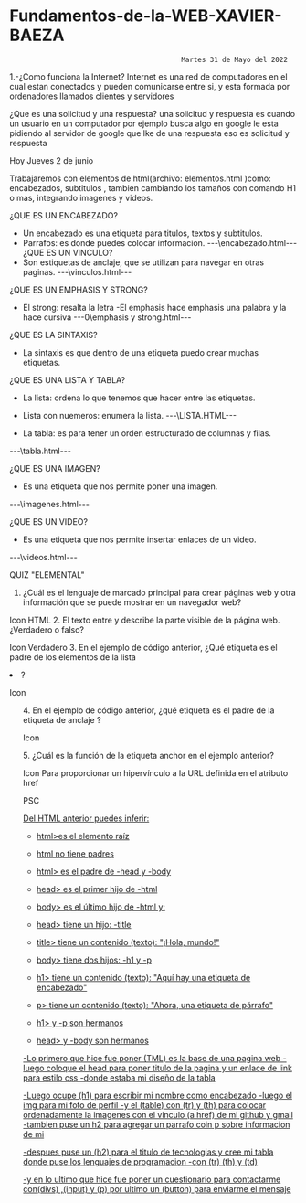 # Fundamentos-de-la-WEB-XAVIER-BAEZA
                                              Martes 31 de Mayo del 2022

1.-¿Como funciona la Internet?
Internet es una red de computadores en el cual estan conectados y pueden comunicarse entre si, 
y esta formada por ordenadores llamados clientes y servidores


¿Que es una solicitud y una respuesta?
una solicitud y respuesta es cuando un usuario en un computador por ejemplo busca algo en google le 
esta pidiendo al servidor de google que lke de una respuesta eso es solicitud y respuesta

Hoy Jueves 2 de junio

 Trabajaremos con elementos de html(archivo: elementos.html )como: encabezados, subtitulos ,
 tambien cambiando los tamaños con comando H1 o mas, integrando imagenes y videos.

¿QUE ES UN ENCABEZADO?
- Un encabezado es una etiqueta para titulos, textos y subtitulos.
- Parrafos: es donde puedes colocar informacion.
---\encabezado.html---
¿QUE ES UN VINCULO?
- Son estiquetas de anclaje, que se utilizan para navegar en otras paginas.
---\vinculos.html---

¿QUE ES UN EMPHASIS Y STRONG?
- El strong: resalta la letra
-El emphasis hace emphasis una palabra y la hace cursiva 
---0\emphasis y strong.html---

¿QUE ES LA SINTAXIS?
- La sintaxis es que dentro de una etiqueta puedo crear muchas etiquetas.

¿QUE ES UNA LISTA Y TABLA?
- La lista: ordena lo que tenemos que hacer entre las etiquetas.
- Lista con nuemeros: enumera la lista.
---\LISTA.HTML---
 
- La tabla: es para tener un orden estructurado de columnas y filas.

---\tabla.html---

¿QUE ES UNA IMAGEN?
- Es una etiqueta que nos permite poner una imagen.

---\imagenes.html---

¿QUE ES UN VIDEO?
- Es una etiqueta que nos permite insertar enlaces de un video.

---\videos.html---

QUIZ "ELEMENTAL"
1. ¿Cuál es el lenguaje de marcado principal para crear páginas web y otra información que se puede mostrar en un navegador web?

Icon
HTML
2. El texto entre <body> y </body> describe la parte visible de la página web. ¿Verdadero o falso?

Icon
Verdadero
3. En el ejemplo de código anterior, ¿Qué etiqueta es el padre de los elementos de la lista <li>?

Icon
<ul>
4. En el ejemplo de código anterior, ¿qué etiqueta es el padre de la etiqueta de anclaje <a>?

Icon
<p>
5. ¿Cuál es la función de la etiqueta anchor <a> en el ejemplo anterior?

Icon
Para proporcionar un hipervínculo a la URL definida en el atributo href

PSC
<a href = "C:\proyectos\fundamentos-de-la-web-XAVIER-BAEZA\psc.html">

Del HTML anterior puedes inferir:

- html>es el elemento raíz
- html no tiene padres
- html> es el padre de -head y -body
- head> es el primer hijo de -html
- body> es el último hijo de -html
y:

- head> tiene un hijo: -title
- title> tiene un contenido (texto):  "¡Hola, mundo!"
- body> tiene dos hijos: -h1 y -p
- h1> tiene un contenido (texto): "Aquí hay una etiqueta de encabezado"
- p> tiene un contenido (texto): "Ahora, una etiqueta de párrafo"
- h1> y -p son hermanos
- head> y -body son hermanos
  
-Lo primero que hice fue poner (TML) es la base de una pagina web
-luego coloque el head para poner titulo de la pagina y un enlace de link para estilo css
-donde estaba mi diseño de la tabla

-Luego ocupe (h1) para escribir mi nombre como encabezado
-luego el img para mi foto de perfil
-y el (table) con (tr) y (th) para colocar ordenadamente la imagenes con el vinculo (a href) de mi github y gmail
-tambien puse un h2 para agregar un parrafo coin p sobre informacion de mi

-despues puse un (h2) para el titulo de tecnologias y cree mi tabla donde puse los lenguajes de programacion
-con (tr) (th) y (td)
  
-y en lo ultimo que hice fue poner un cuestionario para contactarme
  con(divs) ,(input) y (p) por ultimo un (button) para enviarme el mensaje
